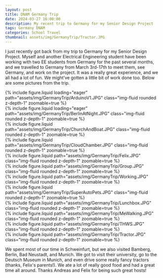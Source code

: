 ```yaml
---
layout: post
title: DNAM Germany Trip
date: 2024-03-27 16:00:00
description: My recent trip to Germany for my Senior Design Project
tags: Germany DNAM
categories: School Travel
thumbnail: assets/img/GermanyTrip/Tractor.JPG
---
```


I just recently got back from my trip to Germany for my Senior Design Project. Myself and another Electrical Engineering student have been working with two EE students from Germany for the past several months, and we travelled to Germany from March 3rd-17th to meet them, see Germany, and work on the project. It was a really great experience, and we all had a lot of fun. We might've gotten a little bit of work done too. Below are some pictures from the trip. 


<div class="row mt-3">
    <div class="col-sm mt-3 mt-md-0">
        {% include figure.liquid loading="eager" path="assets/img/GermanyTrip/ArduinoV1.JPG" class="img-fluid rounded z-depth-1" zoomable=true %}
    </div>
    <div class="col-sm mt-3 mt-md-0">
        {% include figure.liquid loading="eager" path="assets/img/GermanyTrip/BerlinAtNight.JPG" class="img-fluid rounded z-depth-1" zoomable=true %}
    </div>
</div>


<div class="row mt-3">
    <div class="col-sm mt-3 mt-md-0">
        {% include figure.liquid path="assets/img/GermanyTrip/ChurchAndBoat.JPG" class="img-fluid rounded z-depth-1" zoomable=true %}
    </div>
    <div class="col-sm mt-3 mt-md-0">
        {% include figure.liquid path="assets/img/GermanyTrip/CloudChamber.JPG" class="img-fluid rounded z-depth-1" zoomable=true %}
    </div>
    <div class="col-sm mt-3 mt-md-0">
        {% include figure.liquid path="assets/img/GermanyTrip/Felix.JPG" class="img-fluid rounded z-depth-1" zoomable=true %}
    </div>
</div>

<div class="row mt-3">
    <div class="col-sm mt-3 mt-md-0">
        {% include figure.liquid path="assets/img/GermanyTrip/Group.JPG" class="img-fluid rounded z-depth-1" zoomable=true %}
    </div>
    <div class="col-sm mt-3 mt-md-0">
        {% include figure.liquid path="assets/img/GermanyTrip/Working.JPG" class="img-fluid rounded z-depth-1" zoomable=true %}
    </div>
    <div class="col-sm mt-3 mt-md-0">
        {% include figure.liquid path="assets/img/GermanyTrip/SuperAutoPets.JPG" class="img-fluid rounded z-depth-1" zoomable=true %}
    </div>
</div>

<div class="row mt-3">
    <div class="col-sm mt-3 mt-md-0">
        {% include figure.liquid path="assets/img/GermanyTrip/Lunchbox.JPG" class="img-fluid rounded z-depth-1" zoomable=true %}
    </div>
    <div class="col-sm mt-3 mt-md-0">
        {% include figure.liquid path="assets/img/GermanyTrip/MeWalking.JPG" class="img-fluid rounded z-depth-1" zoomable=true %}
    </div>
    <div class="col-sm mt-3 mt-md-0">
        {% include figure.liquid path="assets/img/GermanyTrip/THWS.JPG" class="img-fluid rounded z-depth-1" zoomable=true %}
    </div>
</div>

<div class="row mt-3">
    <div class="col-sm mt-3 mt-md-0">
        {% include figure.liquid path="assets/img/GermanyTrip/Tractor.JPG" class="img-fluid rounded z-depth-1" zoomable=true %}
    </div>
</div>

We spent most of our time in Schweinfurt, but we also visited Bamberg, Berlin, Bad Neustadt, and Munich. We got to visit their university, go to the Deutsch Museum in Munich, and even drive some really fancy tractors (thanks, Felix's parents!). We ate a lot of really good food and had a great time all around. Thanks Andreas and Felix for being such great hosts!